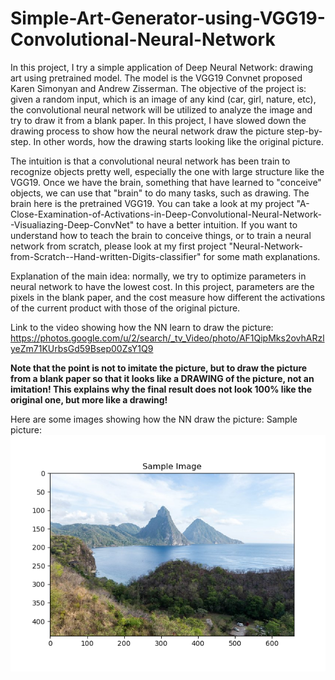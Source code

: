 # Simple-Art-Generator-using-VGG19-Convolutional-Neural-Network
In this project, I try a simple application of Deep Neural Network: drawing art using pretrained model. The model is the VGG19 Convnet proposed Karen Simonyan and Andrew Zisserman. The objective of the project is: given a random input, which is an image of any kind (car, girl, nature, etc), the convolutional neural network will be utilized to analyze the image and try to draw it from a blank paper. In this project, I have slowed down the drawing process to show how the neural network draw the picture step-by-step. In other words, how the drawing starts looking like the original picture.

The intuition is that a convolutional neural network has been train to recognize objects pretty well, especially the one with large structure like the VGG19. Once we have the brain, something that have learned to "conceive" objects, we can use that "brain" to do many tasks, such as drawing. The brain here is the pretrained VGG19. You can take a look at my project "A-Close-Examination-of-Activations-in-Deep-Convolutional-Neural-Network--Visualiazing-Deep-ConvNet" to have a better intuition. If you want to understand how to teach the brain to conceive things, or to train a neural network from scratch, please look at my first project "Neural-Network-from-Scratch--Hand-written-Digits-classifier" for some math explanations.

Explanation of the main idea: normally, we try to optimize parameters in neural network to have the lowest cost. In this project, parameters are the pixels in the blank paper, and the cost measure how different the activations of the current product with those of the original picture.

Link to the video showing how the NN learn to draw the picture: https://photos.google.com/u/2/search/_tv_Video/photo/AF1QipMks2ovhARzlyeZm71KUrbsGd59Bsep00ZsY1Q9

**Note that the point is not to imitate the picture, but to draw the picture from a blank paper so that it looks like a DRAWING of the picture, not an imitation! This explains why the final result does not look 100% like the original one, but more like a drawing!**

Here are some images showing how the NN draw the picture:
Sample picture:
<img src = "Images/Sample.png">
